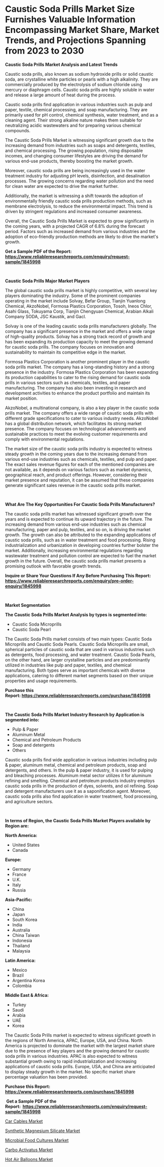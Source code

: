 <p><h1>Caustic Soda Prills Market Size Furnishes Valuable Information Encompassing Market Share, Market Trends, and Projections Spanning from 2023 to 2030</h1></p><p><strong>Caustic Soda Prills Market Analysis and Latest Trends</strong></p>
<p><p>Caustic soda prills, also known as sodium hydroxide prills or solid caustic soda, are crystalline white particles or pearls with a high alkalinity. They are commercially produced by the electrolysis of sodium chloride using mercury or diaphragm cells. Caustic soda prills are highly soluble in water and release a large amount of heat during the process.</p><p>Caustic soda prills find application in various industries such as pulp and paper, textile, chemical processing, and soap manufacturing. They are primarily used for pH control, chemical synthesis, water treatment, and as a cleaning agent. Their strong alkaline nature makes them suitable for neutralizing acidic wastewaters and for preparing various chemical compounds.</p><p>The Caustic Soda Prills Market is witnessing significant growth due to the increasing demand from industries such as soaps and detergents, textiles, and chemical processing. The growing population, rising disposable incomes, and changing consumer lifestyles are driving the demand for various end-use products, thereby boosting the market growth.</p><p>Moreover, caustic soda prills are being increasingly used in the water treatment industry for adjusting pH levels, disinfection, and desalination processes. The growing concerns regarding water pollution and the need for clean water are expected to drive the market further.</p><p>Additionally, the market is witnessing a shift towards the adoption of environmentally friendly caustic soda prills production methods, such as membrane electrolysis, to reduce the environmental impact. This trend is driven by stringent regulations and increased consumer awareness.</p><p>Overall, the Caustic Soda Prills Market is expected to grow significantly in the coming years, with a projected CAGR of 6.8% during the forecast period. Factors such as increased demand from various industries and the adoption of eco-friendly production methods are likely to drive the market's growth.</p></p>
<p><strong>Get a Sample PDF of the Report:&nbsp; <a href="https://www.reliableresearchreports.com/enquiry/request-sample/1845998">https://www.reliableresearchreports.com/enquiry/request-sample/1845998</a></strong></p>
<p>&nbsp;</p>
<p><strong>Caustic Soda Prills Major Market Players</strong></p>
<p><p>The global caustic soda prills market is highly competitive, with several key players dominating the industry. Some of the prominent companies operating in the market include Solvay, Befar Group, Tianjin Yuanlong Chemical, AkzoNobel, Formosa Plastics Corporation, Tosoh, Ineos Chlor, Asahi Glass, Tokuyama Corp, Tianjin Chengyuan Chemical, Arabian Alkali Company SODA, JSC Kaustik, and Gacl.</p><p>Solvay is one of the leading caustic soda prills manufacturers globally. The company has a significant presence in the market and offers a wide range of high-quality products. Solvay has a strong track record of growth and has been expanding its production capacity to meet the growing demand for caustic soda prills. The company focuses on innovation and sustainability to maintain its competitive edge in the market.</p><p>Formosa Plastics Corporation is another prominent player in the caustic soda prills market. The company has a long-standing history and a strong presence in the industry. Formosa Plastics Corporation has been expanding its production capabilities to cater to the rising demand for caustic soda prills in various sectors such as chemicals, textiles, and paper manufacturing. The company has also been investing in research and development activities to enhance the product portfolio and maintain its market position.</p><p>AkzoNobel, a multinational company, is also a key player in the caustic soda prills market. The company offers a wide range of caustic soda prills with different grade specifications to cater to various industry needs. AkzoNobel has a global distribution network, which facilitates its strong market presence. The company focuses on technological advancements and sustainable practices to meet the evolving customer requirements and comply with environmental regulations.</p><p>The market size of the caustic soda prills industry is expected to witness steady growth in the coming years due to the increasing demand from various end-use industries such as chemicals, textiles, and pulp and paper. The exact sales revenue figures for each of the mentioned companies are not available, as it depends on various factors such as market dynamics, geographical reach, and product offerings. However, considering their market presence and reputation, it can be assumed that these companies generate significant sales revenue in the caustic soda prills market.</p></p>
<p>&nbsp;</p>
<p><strong>What Are The Key Opportunities For Caustic Soda Prills Manufacturers?</strong></p>
<p><p>The caustic soda prills market has witnessed significant growth over the years and is expected to continue its upward trajectory in the future. The increasing demand from various end-use industries such as chemical manufacturing, paper and pulp, textiles, and so on, is driving the market growth. The growth can also be attributed to the expanding applications of caustic soda prills, such as in water treatment and food processing. Rising industrialization and urbanization in developing countries further bolster the market. Additionally, increasing environmental regulations regarding wastewater treatment and pollution control are expected to fuel the market growth in the future. Overall, the caustic soda prills market presents a promising outlook with favorable growth trends.</p></p>
<p><strong>Inquire or Share Your Questions If Any Before Purchasing This Report: <a href="https://www.reliableresearchreports.com/enquiry/pre-order-enquiry/1845998">https://www.reliableresearchreports.com/enquiry/pre-order-enquiry/1845998</a></strong></p>
<p>&nbsp;</p>
<p><strong>Market Segmentation</strong></p>
<p><strong>The Caustic Soda Prills Market Analysis by types is segmented into:</strong></p>
<p><ul><li>Caustic Soda Microprills</li><li>Caustic Soda Pearl</li></ul></p>
<p><p>The Caustic Soda Prills market consists of two main types: Caustic Soda Microprills and Caustic Soda Pearls. Caustic Soda Microprills are small, spherical particles of caustic soda that are used in various industries such as detergents, food processing, and water treatment. Caustic Soda Pearls, on the other hand, are larger crystalline particles and are predominantly utilized in industries like pulp and paper, textiles, and chemical manufacturing. Both types serve as important chemicals with diverse applications, catering to different market segments based on their unique properties and usage requirements.</p></p>
<p><strong>Purchase this Report:&nbsp;<a href="https://www.reliableresearchreports.com/purchase/1845998">https://www.reliableresearchreports.com/purchase/1845998</a></strong></p>
<p>&nbsp;</p>
<p><strong>The Caustic Soda Prills Market Industry Research by Application is segmented into:</strong></p>
<p><ul><li>Pulp & Paper</li><li>Aluminum Metal</li><li>Chemical and Petroleum Products</li><li>Soap and detergents</li><li>Others</li></ul></p>
<p><p>Caustic soda prills find wide application in various industries including pulp & paper, aluminum metal, chemical and petroleum products, soap and detergents, and others. In the pulp & paper industry, it is used for pulping and bleaching processes. Aluminum metal sector utilizes it for aluminum refining and smelting. Chemical and petroleum products industry employs caustic soda prills in the production of dyes, solvents, and oil refining. Soap and detergent manufacturers use it as a saponification agent. Moreover, caustic soda prills also find application in water treatment, food processing, and agriculture sectors.</p></p>
<p>&nbsp;</p>
<p><strong>In terms of Region, the Caustic Soda Prills Market Players available by Region are:</strong></p>
<p>
    <p> <strong> North America: </strong>
        <ul>
            <li>United States</li>
            <li>Canada</li>
        </ul>
        </p> 
    <p> <strong> Europe: </strong>
        <ul>
            <li>Germany</li>
            <li>France</li>
            <li>U.K.</li>
            <li>Italy</li>
            <li>Russia</li>
        </ul>
        </p> 
    <p> <strong> Asia-Pacific: </strong>
        <ul>
            <li>China</li>
            <li>Japan</li>
            <li>South Korea</li>
            <li>India</li>
            <li>Australia</li>
            <li>China Taiwan</li>
            <li>Indonesia</li>
            <li>Thailand</li>
            <li>Malaysia</li>
        </ul>
        </p> 
    <p> <strong> Latin America: </strong>
        <ul>
            <li>Mexico</li>
            <li>Brazil</li>
            <li>Argentina Korea</li>
            <li>Colombia</li>
        </ul>
        </p> 
    <p> <strong> Middle East & Africa: </strong>
        <ul>
            <li>Turkey</li>
            <li>Saudi</li>
            <li>Arabia</li>
            <li>UAE</li>
            <li>Korea</li>
        </ul>
    </p>
    </p>
<p><p>The Caustic Soda Prills market is expected to witness significant growth in the regions of North America, APAC, Europe, USA, and China. North America is projected to dominate the market with the largest market share due to the presence of key players and the growing demand for caustic soda prills in various industries. APAC is also expected to witness substantial growth owing to rapid industrialization and increasing applications of caustic soda prills. Europe, USA, and China are anticipated to display steady growth in the market. No specific market share percentage valuation has been provided.</p></p>
<p><strong>Purchase this Report: <a href="https://www.reliableresearchreports.com/purchase/1845998">https://www.reliableresearchreports.com/purchase/1845998</a></strong></p>
<p>&nbsp;<strong>Get a Sample PDF of the Report:&nbsp;&nbsp;<a href="https://www.reliableresearchreports.com/enquiry/request-sample/1845998">https://www.reliableresearchreports.com/enquiry/request-sample/1845998</a></strong></p>
<p><strong></strong></p>
<p><p><a href="https://medium.com/@edwinsporer/car-cables-market-size-reveals-the-best-marketing-channels-in-global-industry-d364a9c3e528">Car Cables Market</a></p><p><a href="https://github.com/dzharov81/Market-Research-Report-List-1/blob/main/synthetic-magnesium-silicate-market.md">Synthetic Magnesium Silicate Market</a></p><p><a href="https://medium.com/@hotspotelectronicsstore/microbial-food-cultures-nbsp-market-focuses-on-market-share-size-and-projected-forecast-till-2030-611f9926f9f1">Microbial Food Cultures Market</a></p><p><a href="https://github.com/scarol104/Market-Research-Report-List-1/blob/main/carbo-activatus-market.md">Carbo Activatus Market</a></p><p><a href="https://medium.com/@shivangi.reportprime/hot-air-balloons-market-exploring-market-share-market-trends-and-future-growth-3647893e3757">Hot Air Balloons Market</a></p></p>